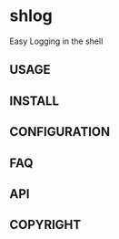 shlog
=====
Easy Logging in the shell

<!-- BEGIN-BANNER -f "slant" -w '```' 'logging bash\n```' shlog -->
<!-- END-BANNER -->

<!-- BEGIN-MARKDOWN-TOC -->
<!-- END-MARKDOWN-TOC -->

## USAGE
<!-- BEGIN-EVAL ./dist/shlog --help | sed 's,^,\t,' -->
<!-- END-EVAL -->

## INSTALL
<!-- BEGIN-INCLUDE doc/INSTALL.md -->
<!-- END-INCLUDE -->

## CONFIGURATION
<!-- BEGIN-RENDER src/shlog-init.bash -->
<!-- END-RENDER -->

## FAQ
<!-- BEGIN-INCLUDE doc/FAQ.md -->
<!-- END-INCLUDE -->

## API
<!-- BEGIN-RENDER -ip '#api: \?' src/shlog.bash -->
<!-- END-RENDER -->
<!-- BEGIN-RENDER -ip '#api: \?' src/shlog-init.bash -->
<!-- END-RENDER -->
<!-- BEGIN-RENDER -ip '#api: \?' src/shlog-selfdebug.bash -->
<!-- END-RENDER -->
<!-- BEGIN-RENDER -ip '#api: \?' src/shlog-dump.bash -->
<!-- END-RENDER -->

## COPYRIGHT
<!-- BEGIN-INCLUDE LICENSE -->
<!-- END-INCLUDE -->
